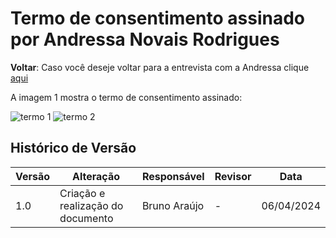 # Termo de consentimento assinado por Andressa Novais Rodrigues

**Voltar**: Caso você deseje voltar para a entrevista com a Andressa clique [aqui](PerfilUsuario/Tecnicos/Entrevistas/Gravacao/Andressa.md)

A imagem 1 mostra o termo de consentimento assinado:

![termo 1](https://github.com/Interacao-Humano-Computador/2024.1-SIGAA/assets/140026699/3ca41b84-f301-4b19-949f-c96750698262)
![termo 2](https://github.com/Interacao-Humano-Computador/2024.1-SIGAA/assets/140026699/35a25881-5487-4a79-8672-fdcafc93d3e5)

   
## Histórico de Versão

| Versão | Alteração                         | Responsável     | Revisor         | Data       |
| ------ | --------------------------------- | --------------- | --------------- | ---------- |
| 1.0    | Criação e realização do documento | Bruno Araújo | - | 06/04/2024 |


